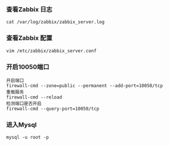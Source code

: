 ### 查看Zabbix 日志

```
cat /var/log/zabbix/zabbix_server.log 
```

### 查看Zabbix 配置

```
vim /etc/zabbix/zabbix_server.conf
```

### 开启10050端口

```
开启端口
firewall-cmd --zone=public --permanent --add-port=10050/tcp
重载服务
firewall-cmd --reload
检测端口是否开启
firewall-cmd --query-port=10050/tcp
```

### 进入Mysql

```
mysql -u root -p
```

